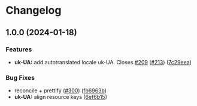 # Changelog

## 1.0.0 (2024-01-18)


### Features

* **uk-UA:** add autotranslated locale uk-UA. Closes [#209](https://github.com/sanity-io/locales/issues/209) ([#213](https://github.com/sanity-io/locales/issues/213)) ([7c29eea](https://github.com/sanity-io/locales/commit/7c29eeaa39eb843bc38f701a4ace65fc1c6d4499))


### Bug Fixes

* reconcile + prettify ([#300](https://github.com/sanity-io/locales/issues/300)) ([fb6963b](https://github.com/sanity-io/locales/commit/fb6963bf863f6bc3270a3b626505c7d95c41c79a))
* **uk-UA:** align resource keys ([6ef6b15](https://github.com/sanity-io/locales/commit/6ef6b15e74d61682ba2892c7e50cd22e6556b98d))
